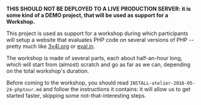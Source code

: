 **THIS SHOULD NOT BE DEPLOYED TO A LIVE PRODUCTION SERVER: it is some kind of a DEMO project, that will be used as
support for a Workshop.**

This project is used as support for a workshop during which participants will setup a website that evaluates PHP code on
 several versions of PHP -- pretty much like [3v4l.org](https://3v4l.org/) or [eval.in](https://eval.in/).

The workshop is made of several parts, each about half-an-hour long, which will start from (almost) scratch and go as 
far as we can, depending on the total workshop's duration.

Before coming to the workshop, you should read `INSTALL-atelier-2016-05-24-phptour.md` and follow the instructions it
contains: it will allow us to get started faster, skipping some not-that-interesting steps.
